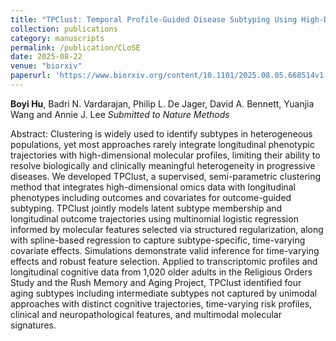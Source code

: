 ```yaml
---
title: "TPClust: Temporal Profile-Guided Disease Subtyping Using High-Dimensional Omics Data"
collection: publications
category: manuscripts
permalink: /publication/CLoSE
date: 2025-08-22
venue: "biorxiv"
paperurl: 'https://www.biorxiv.org/content/10.1101/2025.08.05.668514v1'
---
```

**Boyi Hu**, Badri N. Vardarajan, Philip L. De Jager, David A. Bennett, Yuanjia Wang and Annie J. Lee
*Submitted to Nature Methods*

Abstract: Clustering is widely used to identify subtypes in heterogeneous populations, yet most approaches rarely integrate longitudinal phenotypic trajectories with high-dimensional molecular profiles, limiting their ability to resolve biologically and clinically meaningful heterogeneity in progressive diseases. We developed TPClust, a supervised, semi-parametric clustering method that integrates high-dimensional omics data with longitudinal phenotypes including outcomes and covariates for outcome-guided subtyping. TPClust jointly models latent subtype membership and longitudinal outcome trajectories using multinomial logistic regression informed by molecular features selected via structured regularization, along with spline-based regression to capture subtype-specific, time-varying covariate effects. Simulations demonstrate valid inference for time-varying effects and robust feature selection. Applied to transcriptomic profiles and longitudinal cognitive data from 1,020 older adults in the Religious Orders Study and the Rush Memory and Aging Project, TPClust identified four aging subtypes including intermediate subtypes not captured by unimodal approaches with distinct cognitive trajectories, time-varying risk profiles, clinical and neuropathological features, and multimodal molecular signatures.
